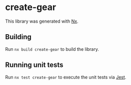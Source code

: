 # create-gear

This library was generated with [Nx](https://nx.dev).

## Building

Run `nx build create-gear` to build the library.

## Running unit tests

Run `nx test create-gear` to execute the unit tests via [Jest](https://jestjs.io).
